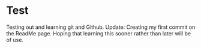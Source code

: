 # Test
Testing out and learning git and Github.
Update: Creating my first commit on the ReadMe page. Hoping that learning this sooner rather than later will be of use.

